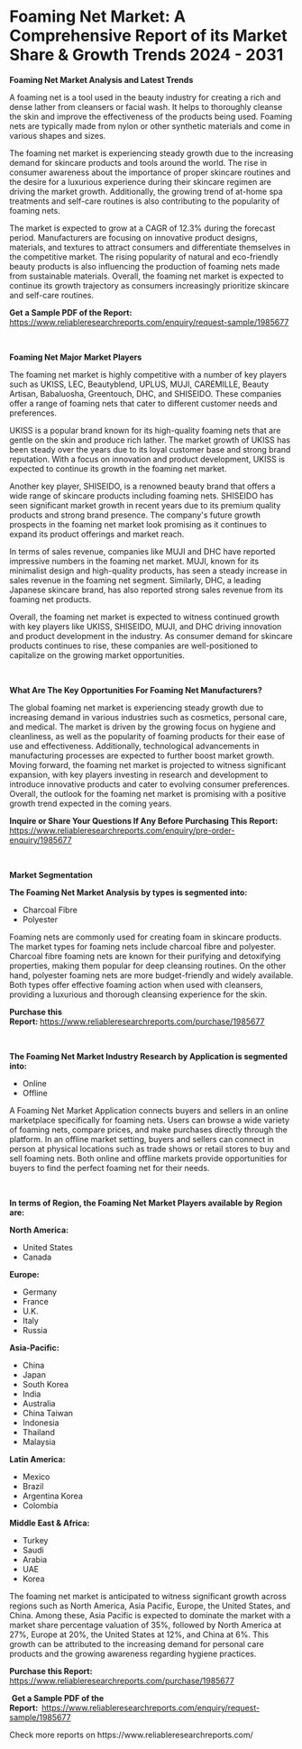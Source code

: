 <p><h1>Foaming Net Market: A Comprehensive Report of its Market Share & Growth Trends 2024 - 2031</h1></p><p><strong>Foaming Net Market Analysis and Latest Trends</strong></p>
<p><p>A foaming net is a tool used in the beauty industry for creating a rich and dense lather from cleansers or facial wash. It helps to thoroughly cleanse the skin and improve the effectiveness of the products being used. Foaming nets are typically made from nylon or other synthetic materials and come in various shapes and sizes.</p><p>The foaming net market is experiencing steady growth due to the increasing demand for skincare products and tools around the world. The rise in consumer awareness about the importance of proper skincare routines and the desire for a luxurious experience during their skincare regimen are driving the market growth. Additionally, the growing trend of at-home spa treatments and self-care routines is also contributing to the popularity of foaming nets.</p><p>The market is expected to grow at a CAGR of 12.3% during the forecast period. Manufacturers are focusing on innovative product designs, materials, and textures to attract consumers and differentiate themselves in the competitive market. The rising popularity of natural and eco-friendly beauty products is also influencing the production of foaming nets made from sustainable materials. Overall, the foaming net market is expected to continue its growth trajectory as consumers increasingly prioritize skincare and self-care routines.</p></p>
<p><strong>Get a Sample PDF of the Report:&nbsp;</strong> <a href="https://www.reliableresearchreports.com/enquiry/request-sample/1985677">https://www.reliableresearchreports.com/enquiry/request-sample/1985677</a></p>
<p>&nbsp;</p>
<p><strong>Foaming Net Major Market Players</strong></p>
<p><p>The foaming net market is highly competitive with a number of key players such as UKISS, LEC, Beautyblend, UPLUS, MUJI, CAREMILLE, Beauty Artisan, Babaluosha, Greentouch, DHC, and SHISEIDO. These companies offer a range of foaming nets that cater to different customer needs and preferences.</p><p>UKISS is a popular brand known for its high-quality foaming nets that are gentle on the skin and produce rich lather. The market growth of UKISS has been steady over the years due to its loyal customer base and strong brand reputation. With a focus on innovation and product development, UKISS is expected to continue its growth in the foaming net market.</p><p>Another key player, SHISEIDO, is a renowned beauty brand that offers a wide range of skincare products including foaming nets. SHISEIDO has seen significant market growth in recent years due to its premium quality products and strong brand presence. The company's future growth prospects in the foaming net market look promising as it continues to expand its product offerings and market reach.</p><p>In terms of sales revenue, companies like MUJI and DHC have reported impressive numbers in the foaming net market. MUJI, known for its minimalist design and high-quality products, has seen a steady increase in sales revenue in the foaming net segment. Similarly, DHC, a leading Japanese skincare brand, has also reported strong sales revenue from its foaming net products.</p><p>Overall, the foaming net market is expected to witness continued growth with key players like UKISS, SHISEIDO, MUJI, and DHC driving innovation and product development in the industry. As consumer demand for skincare products continues to rise, these companies are well-positioned to capitalize on the growing market opportunities.</p></p>
<p>&nbsp;</p>
<p><strong>What Are The Key Opportunities For Foaming Net Manufacturers?</strong></p>
<p><p>The global foaming net market is experiencing steady growth due to increasing demand in various industries such as cosmetics, personal care, and medical. The market is driven by the growing focus on hygiene and cleanliness, as well as the popularity of foaming products for their ease of use and effectiveness. Additionally, technological advancements in manufacturing processes are expected to further boost market growth. Moving forward, the foaming net market is projected to witness significant expansion, with key players investing in research and development to introduce innovative products and cater to evolving consumer preferences. Overall, the outlook for the foaming net market is promising with a positive growth trend expected in the coming years.</p></p>
<p><strong>Inquire or Share Your Questions If Any Before Purchasing This Report:</strong> <a href="https://www.reliableresearchreports.com/enquiry/pre-order-enquiry/1985677">https://www.reliableresearchreports.com/enquiry/pre-order-enquiry/1985677</a></p>
<p>&nbsp;</p>
<p><strong>Market Segmentation</strong></p>
<p><strong>The Foaming Net Market Analysis by types is segmented into:</strong></p>
<p><ul><li>Charcoal Fibre</li><li>Polyester</li></ul></p>
<p><p>Foaming nets are commonly used for creating foam in skincare products. The market types for foaming nets include charcoal fibre and polyester. Charcoal fibre foaming nets are known for their purifying and detoxifying properties, making them popular for deep cleansing routines. On the other hand, polyester foaming nets are more budget-friendly and widely available. Both types offer effective foaming action when used with cleansers, providing a luxurious and thorough cleansing experience for the skin.</p></p>
<p><strong>Purchase this Report:&nbsp;</strong><a href="https://www.reliableresearchreports.com/purchase/1985677">https://www.reliableresearchreports.com/purchase/1985677</a></p>
<p>&nbsp;</p>
<p><strong>The Foaming Net Market Industry Research by Application is segmented into:</strong></p>
<p><ul><li>Online</li><li>Offline</li></ul></p>
<p><p>A Foaming Net Market Application connects buyers and sellers in an online marketplace specifically for foaming nets. Users can browse a wide variety of foaming nets, compare prices, and make purchases directly through the platform. In an offline market setting, buyers and sellers can connect in person at physical locations such as trade shows or retail stores to buy and sell foaming nets. Both online and offline markets provide opportunities for buyers to find the perfect foaming net for their needs.</p></p>
<p>&nbsp;</p>
<p><strong>In terms of Region, the Foaming Net Market Players available by Region are:</strong></p>
<p>
    <p> <strong> North America: </strong>
        <ul>
            <li>United States</li>
            <li>Canada</li>
        </ul>
        </p> 
    <p> <strong> Europe: </strong>
        <ul>
            <li>Germany</li>
            <li>France</li>
            <li>U.K.</li>
            <li>Italy</li>
            <li>Russia</li>
        </ul>
        </p> 
    <p> <strong> Asia-Pacific: </strong>
        <ul>
            <li>China</li>
            <li>Japan</li>
            <li>South Korea</li>
            <li>India</li>
            <li>Australia</li>
            <li>China Taiwan</li>
            <li>Indonesia</li>
            <li>Thailand</li>
            <li>Malaysia</li>
        </ul>
        </p> 
    <p> <strong> Latin America: </strong>
        <ul>
            <li>Mexico</li>
            <li>Brazil</li>
            <li>Argentina Korea</li>
            <li>Colombia</li>
        </ul>
        </p> 
    <p> <strong> Middle East & Africa: </strong>
        <ul>
            <li>Turkey</li>
            <li>Saudi</li>
            <li>Arabia</li>
            <li>UAE</li>
            <li>Korea</li>
        </ul>
    </p>
    </p>
<p><p>The foaming net market is anticipated to witness significant growth across regions such as North America, Asia Pacific, Europe, the United States, and China. Among these, Asia Pacific is expected to dominate the market with a market share percentage valuation of 35%, followed by North America at 27%, Europe at 20%, the United States at 12%, and China at 6%. This growth can be attributed to the increasing demand for personal care products and the growing awareness regarding hygiene practices.</p></p>
<p><strong>Purchase this Report: </strong><a href="https://www.reliableresearchreports.com/purchase/1985677">https://www.reliableresearchreports.com/purchase/1985677</a></p>
<p>&nbsp;<strong>Get a Sample PDF of the Report:&nbsp;&nbsp;</strong><a href="https://www.reliableresearchreports.com/enquiry/request-sample/1985677">https://www.reliableresearchreports.com/enquiry/request-sample/1985677</a></p>
<p><strong></strong></p>
<p>Check more reports on https://www.reliableresearchreports.com/</p>